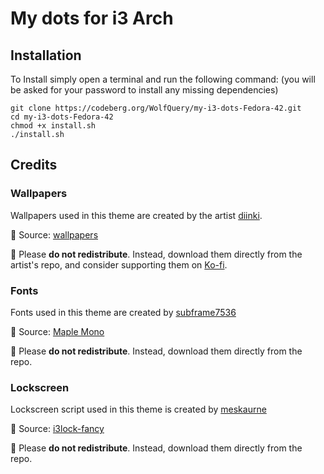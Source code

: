 # My dots for i3 Arch


## Installation
To Install simply open a terminal and run the following command: (you will be asked for your password to install any missing dependencies)
```
git clone https://codeberg.org/WolfQuery/my-i3-dots-Fedora-42.git
cd my-i3-dots-Fedora-42
chmod +x install.sh
./install.sh
```

## Credits
### Wallpapers

Wallpapers used in this theme are created by the artist [diinki](https://github.com/diinki).

📁 Source: [wallpapers](https://github.com/diinki/wallpapers)

🙏 Please **do not redistribute**. Instead, download them directly from the artist's repo, and consider supporting them on [Ko-fi](https://ko-fi.com/E1E81FQW4S).

### Fonts

Fonts used in this theme are created by [subframe7536](https://github.com/subframe7536)

📁 Source: [Maple Mono](https://github.com/subframe7536/maple-font)

🙏 Please **do not redistribute**. Instead, download them directly from the repo.

### Lockscreen

Lockscreen script used in this theme is created by [meskaurne](https://github.com/meskarune)

📁 Source: [i3lock-fancy](https://github.com/meskarune/i3lock-fancy)

🙏 Please **do not redistribute**. Instead, download them directly from the repo.